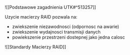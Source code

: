 ![[Podstawowe zagadnienia UTK#^513257]]

Uzycie macierzy RAID pozwala na:
- zwiekszenie niezawodnosci (odpornosc na awarie)
- zwiekszenie wydajnosci transmisji danych
- powiekszenie przestrzeni dostepnej jako jedna calosc

![[Standardy Macierzy RAID]]
